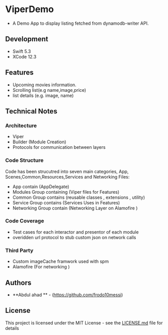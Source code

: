 
# ViperDemo
- A Demo App to display listing fetched from dynamodb-writer API.


## Development
- Swift 5.3
- XCode 12.3

## Features
- Upcoming movies information.
-  Scrolling list(e.g name,image,price)
- list details (e.g. image, name)


## Technical Notes

### Architecture
- Viper
- Builder (Module Creation)
- Protocols for communication between layers  

### Code Structure

Code has been strucutred into seven main categories, App, Scenes,Common,Resources,Services and Networking Files:

- App contain (AppDelegate)
- Modules Group containing (Viper files for Features)
- Common Group contains (reusable classes , extensions , utility)
- Service Group contains (Services Uses in Features)
- Networking Group contain (Networking Layer on Alamofire )

### Code Coverage
- Test cases for each interactor and presentor of each module
- overidden url protocol to stub custom json on network calls

### Third Party
- Custom imageCache framwork used with spm 
- Alamofire (For networking )


## Authors

* **Abdul ahad ** - (https://github.com/frodo10messi)

## License

This project is licensed under the MIT License - see the [LICENSE.md](LICENSE.md) file for details


